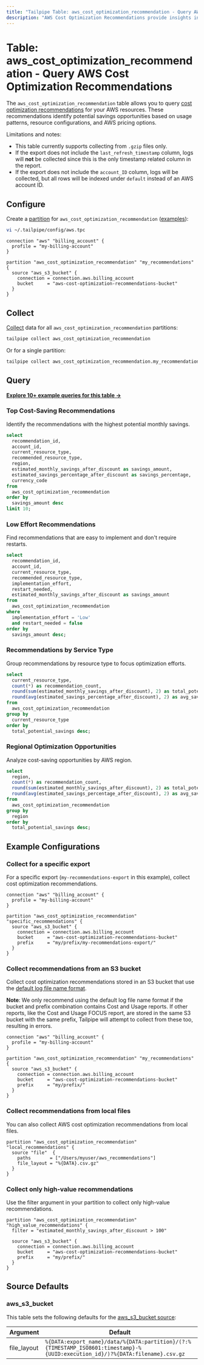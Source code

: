 ```yaml
---
title: "Tailpipe Table: aws_cost_optimization_recommendation - Query AWS Cost Optimization Recommendations"
description: "AWS Cost Optimization Recommendations provide insights into potential cost-saving opportunities across your AWS resources."
---
```


# Table: aws_cost_optimization_recommendation - Query AWS Cost Optimization Recommendations

The `aws_cost_optimization_recommendation` table allows you to query [cost optimization recommendations](https://docs.aws.amazon.com/cur/latest/userguide/table-dictionary-cor.html) for your AWS resources. These recommendations identify potential savings opportunities based on usage patterns, resource configurations, and AWS pricing options.

Limitations and notes:
- This table currently supports collecting from `.gzip` files only.
- If the export does not include the `last_refresh_timestamp` column, logs will **not** be collected since this is the only timestamp related column in the report.
- If the export does not include the `account_ID` column, logs will be collected, but all rows will be indexed under `default` instead of an AWS account ID.

## Configure

Create a [partition](https://tailpipe.io/docs/manage/partition) for `aws_cost_optimization_recommendation` ([examples](https://hub.tailpipe.io/plugins/turbot/aws/tables/aws_cost_optimization_recommendation#example-configurations)):

```sh
vi ~/.tailpipe/config/aws.tpc
```

```hcl
connection "aws" "billing_account" {
  profile = "my-billing-account"
}

partition "aws_cost_optimization_recommendation" "my_recommendations" {
  source "aws_s3_bucket" {
    connection = connection.aws.billing_account
    bucket     = "aws-cost-optimization-recommendations-bucket"
  }
}
```

## Collect

[Collect](https://tailpipe.io/docs/manage/collection) data for all `aws_cost_optimization_recommendation` partitions:

```sh
tailpipe collect aws_cost_optimization_recommendation
```

Or for a single partition:

```sh
tailpipe collect aws_cost_optimization_recommendation.my_recommendations
```

## Query

**[Explore 10+ example queries for this table →](https://hub.tailpipe.io/plugins/turbot/aws/queries/aws_cost_optimization_recommendation)**

### Top Cost-Saving Recommendations

Identify the recommendations with the highest potential monthly savings.

```sql
select
  recommendation_id,
  account_id,
  current_resource_type,
  recommended_resource_type,
  region,
  estimated_monthly_savings_after_discount as savings_amount,
  estimated_savings_percentage_after_discount as savings_percentage,
  currency_code
from
  aws_cost_optimization_recommendation
order by
  savings_amount desc
limit 10;
```

### Low Effort Recommendations

Find recommendations that are easy to implement and don't require restarts.

```sql
select
  recommendation_id,
  account_id,
  current_resource_type,
  recommended_resource_type,
  implementation_effort,
  restart_needed,
  estimated_monthly_savings_after_discount as savings_amount
from
  aws_cost_optimization_recommendation
where
  implementation_effort = 'Low'
  and restart_needed = false
order by
  savings_amount desc;
```

### Recommendations by Service Type

Group recommendations by resource type to focus optimization efforts.

```sql
select
  current_resource_type,
  count(*) as recommendation_count,
  round(sum(estimated_monthly_savings_after_discount), 2) as total_potential_savings,
  round(avg(estimated_savings_percentage_after_discount), 2) as avg_savings_percentage
from
  aws_cost_optimization_recommendation
group by
  current_resource_type
order by
  total_potential_savings desc;
```

### Regional Optimization Opportunities

Analyze cost-saving opportunities by AWS region.

```sql
select
  region,
  count(*) as recommendation_count,
  round(sum(estimated_monthly_savings_after_discount), 2) as total_potential_savings,
  round(avg(estimated_savings_percentage_after_discount), 2) as avg_savings_percentage
from
  aws_cost_optimization_recommendation
group by
  region
order by
  total_potential_savings desc;
```

## Example Configurations

### Collect for a specific export

For a specific export (`my-recommendations-export` in this example), collect cost optimization recommendations.

```hcl
connection "aws" "billing_account" {
  profile = "my-billing-account"
}

partition "aws_cost_optimization_recommendation" "specific_recommendations" {
  source "aws_s3_bucket" {
    connection = connection.aws.billing_account
    bucket     = "aws-cost-optimization-recommendations-bucket"
    prefix     = "my/prefix/my-recommendations-export/"
  }
}
```

### Collect recommendations from an S3 bucket

Collect cost optimization recommendations stored in an S3 bucket that use the [default log file name format](https://docs.aws.amazon.com/cur/latest/userguide/dataexports-export-delivery.html).

**Note**: We only recommend using the default log file name format if the bucket and prefix combination contains Cost and Usage reports. If other reports, like the Cost and Usage FOCUS report, are stored in the same S3 bucket with the same prefix, Tailpipe will attempt to collect from these too, resulting in errors.

```hcl
connection "aws" "billing_account" {
  profile = "my-billing-account"
}

partition "aws_cost_optimization_recommendation" "my_recommendations" {
  source "aws_s3_bucket" {
    connection = connection.aws.billing_account
    bucket     = "aws-cost-optimization-recommendations-bucket"
    prefix     = "my/prefix/"
  }
}
```

### Collect recommendations from local files

You can also collect AWS cost optimization recommendations from local files.

```hcl
partition "aws_cost_optimization_recommendation" "local_recommendations" {
  source "file"  {
    paths       = ["/Users/myuser/aws_recommendations"]
    file_layout = "%{DATA}.csv.gz"
  }
}
```

### Collect only high-value recommendations

Use the filter argument in your partition to collect only high-value recommendations.

```hcl
partition "aws_cost_optimization_recommendation" "high_value_recommendations" {
  filter = "estimated_monthly_savings_after_discount > 100"

  source "aws_s3_bucket" {
    connection = connection.aws.billing_account
    bucket     = "aws-cost-optimization-recommendations-bucket"
    prefix     = "my/prefix/"
  }
}
```

## Source Defaults

### aws_s3_bucket

This table sets the following defaults for the [aws_s3_bucket source](https://hub.tailpipe.io/plugins/turbot/aws/sources/aws_s3_bucket#arguments):

| Argument      | Default |
|--------------|---------|
| file_layout  | `%{DATA:export_name}/data/%{DATA:partition}/(?:%{TIMESTAMP_ISO8601:timestamp}-%{UUID:execution_id}/)?%{DATA:filename}.csv.gz`|
